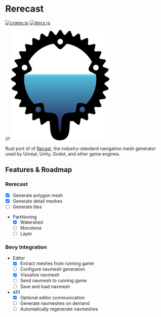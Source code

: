 # Rerecast
[![crates.io](https://img.shields.io/crates/v/rerecast)](https://crates.io/crates/rerecast)
[![docs.rs](https://docs.rs/rerecast/badge.svg)](https://docs.rs/rerecast)

//! ![`rerecast` logo](https://raw.githubusercontent.com/janhohenheim/rerecast/refs/heads/main/logo.svg)

Rust port of of [Recast](https://github.com/recastnavigation/recastnavigation), the industry-standard navigation mesh generator used
by Unreal, Unity, Godot, and other game engines.

## Features & Roadmap

### Rerecast

- [x] Generate polygon mesh
- [x] Generate detail meshes
- [ ] Generate tiles
- Partitioning
  - [x] Watershed
  - [ ] Monotone
  - [ ] Layer

### Bevy Integration

- Editor
  - [x] Extract meshes from running game
  - [ ] Configure navmesh generation
  - [x] Visualize navmesh
  - [ ] Send navmesh to running game
  - [ ] Save and load navmesh
- API
  - [x] Optional editor communication
  - [ ] Generate navmeshes on demand
  - [ ] Automatically regenerate navmeshes

